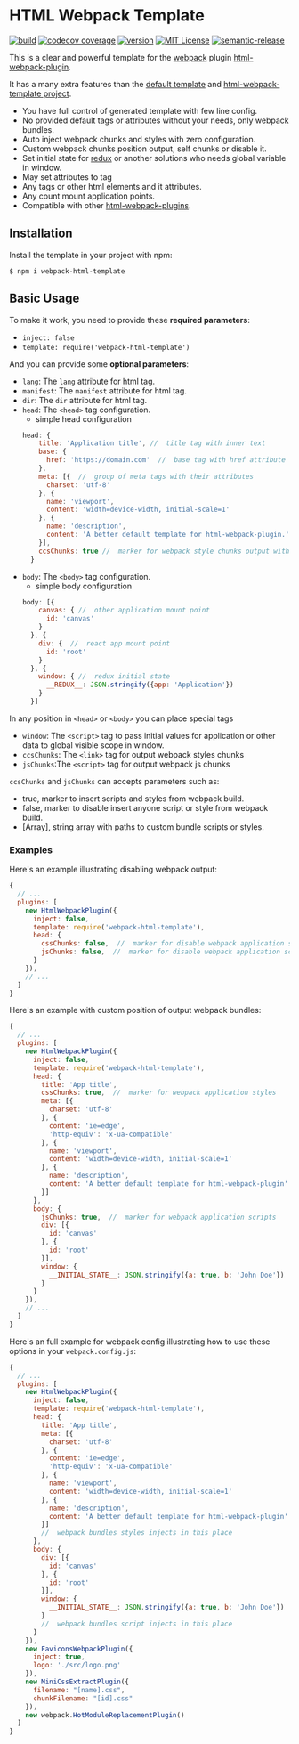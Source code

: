 # HTML Webpack Template

[![build](https://img.shields.io/travis/glebfeklistov/webpack-html-template.svg?style=flat-square&branch=master)](https://travis-ci.org/glebfeklistov/webpack-html-template)
[![codecov coverage](https://img.shields.io/codecov/c/github/glebfeklistov/webpack-html-template.svg?style=flat-square)](https://codecov.io/github/glebfeklistov/webpack-html-template)
[![version](https://img.shields.io/npm/v/webpack-html-template.svg?style=flat-square)](http://npm.im/webpack-html-template)
[![MIT License](https://img.shields.io/npm/l/webpack-html-template.svg?style=flat-square)](http://opensource.org/licenses/MIT)
[![semantic-release](https://img.shields.io/badge/%20%20%F0%9F%93%A6%F0%9F%9A%80-semantic--release-e10079.svg?style=flat-square)](https://github.com/semantic-release/semantic-release)

This is a clear and powerful template for the [webpack](http://webpack.github.io/) plugin [html-webpack-plugin](https://github.com/jantimon/html-webpack-plugin).

It has a many extra features than the [default template](https://github.com/jantimon/html-webpack-plugin/blob/master/default_index.ejs) and [html-webpack-template project](https://github.com/jaketrent/html-webpack-template).

* You have full control of generated template with few line config.
* No provided default tags or attributes without your needs, only webpack bundles.
* Auto inject webpack chunks and styles with zero configuration.
* Custom webpack chunks position output, self chunks or disable it.
* Set initial state for [redux](https://redux.js.org) or another solutions who needs global variable in window.
* May set attributes to <body> tag
* Any tags or other html elements and it attributes.
* Any count mount application points.
* Compatible with other [html-webpack-plugins](https://github.com/jantimon/html-webpack-plugin).

## Installation

Install the template in your project with npm:

```shell
$ npm i webpack-html-template
```

## Basic Usage

To make it work, you need to provide these **required parameters**:

- `inject: false`
- `template: require('webpack-html-template')`

And you can provide some **optional parameters**:
- `lang`: The `lang` attribute for html tag.
- `manifest`: The `manifest` attribute for html tag.
- `dir`: The `dir` attribute for html tag.
- `head`: The `<head>` tag configuration.
  - simple head configuration
  ```js
  head: {
      title: 'Application title', //  title tag with inner text
      base: {             
        href: 'https://domain.com'  //  base tag with href attribute
      },
      meta: [{  //  group of meta tags with their attributes
        charset: 'utf-8'
      }, {
        name: 'viewport',
        content: 'width=device-width, initial-scale=1'
      }, {
        name: 'description',
        content: 'A better default template for html-webpack-plugin.'
      }],
      ccsChunks: true //  marker for webpack style chunks output with link tags
    }
  ```
- `body`: The `<body>` tag configuration.
  - simple body configuration
  ```js
  body: [{
      canvas: { //  other application mount point
        id: 'canvas'
      }
    }, {
      div: {  //  react app mount point
        id: 'root'
      }
    }, {
      window: { //  redux initial state
        __REDUX__: JSON.stringify({app: 'Application'})
      }
    }]
  ```

In any position in `<head>` or `<body>` you can place special tags
- `window`: The `<script>` tag to pass initial values for application or other data to global visible scope in window.
- `ccsChunks`: The `<link>` tag for output webpack styles chunks
- `jsChunks`:The `<script>` tag for output webpack js chunks

`ccsChunks` and `jsChunks` can accepts parameters such as:
- true, marker to insert scripts and styles from webpack build.
- false, marker to disable insert anyone script or style from webpack build.
- [Array], string array with paths to custom bundle scripts or styles.

### Examples

Here's an example illustrating disabling webpack output:

```js
{
  // ...
  plugins: [
    new HtmlWebpackPlugin({
      inject: false,
      template: require('webpack-html-template'),
      head: {
        cssChunks: false,  //  marker for disable webpack application styles
        jsChunks: false,  //  marker for disable webpack application scripts
      }
    }),
    // ...
  ]
}
```

Here's an example with custom position of output webpack bundles:

```js
{
  // ...
  plugins: [
    new HtmlWebpackPlugin({
      inject: false,
      template: require('webpack-html-template'),
      head: {
        title: 'App title',
        cssChunks: true,  //  marker for webpack application styles
        meta: [{
          charset: 'utf-8'
        }, {
          content: 'ie=edge',
          'http-equiv': 'x-ua-compatible'
        }, {
          name: 'viewport',
          content: 'width=device-width, initial-scale=1'
        }, {
          name: 'description',
          content: 'A better default template for html-webpack-plugin'
        }]
      },
      body: {
        jsChunks: true,  //  marker for webpack application scripts
        div: [{
          id: 'canvas'
        }, {
          id: 'root'
        }],
        window: {
          __INITIAL_STATE__: JSON.stringify({a: true, b: 'John Doe'})
        }
      }
    }),
    // ...
  ]
}
```

Here's an full example for webpack config illustrating how to use these options in your `webpack.config.js`:

```js
{
  // ...
  plugins: [
    new HtmlWebpackPlugin({
      inject: false,
      template: require('webpack-html-template'),
      head: {
        title: 'App title',
        meta: [{
          charset: 'utf-8'
        }, {
          content: 'ie=edge',
          'http-equiv': 'x-ua-compatible'
        }, {
          name: 'viewport',
          content: 'width=device-width, initial-scale=1'
        }, {
          name: 'description',
          content: 'A better default template for html-webpack-plugin'
        }]
        //  webpack bundles styles injects in this place
      },
      body: {
        div: [{
          id: 'canvas'
        }, {
          id: 'root'
        }],
        window: {
          __INITIAL_STATE__: JSON.stringify({a: true, b: 'John Doe'})
        }
        //  webpack bundles script injects in this place
      }
    }),
    new FaviconsWebpackPlugin({
      inject: true,
      logo: './src/logo.png'
    }),
    new MiniCssExtractPlugin({
      filename: "[name].css",
      chunkFilename: "[id].css"
    }),
    new webpack.HotModuleReplacementPlugin()
  ]
}
```

